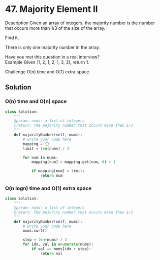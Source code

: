 # 47. Majority Element II


Description
Given an array of integers, the majority number is the number that occurs more than 1/3 of the size of the array.

Find it.

There is only one majority number in the array.

Have you met this question in a real interview?  
Example
Given [1, 2, 1, 2, 1, 3, 3], return 1.

Challenge
O(n) time and O(1) extra space.


## Solution

### O(n) time and O(n) space

```python
class Solution:
    """
    @param: nums: a list of integers
    @return: The majority number that occurs more than 1/3
    """
    def majorityNumber(self, nums):
        # write your code here
        mapping = {}
        limit = len(nums) / 3

        for num in nums:
            mapping[num] = mapping.get(num, 0) + 1

            if mapping[num] > limit:
                return num

```


### O(n logn) time and O(1) extra space

```python
class Solution:
    """
    @param: nums: a list of integers
    @return: The majority number that occurs more than 1/3
    """
    def majorityNumber(self, nums):
        # write your code here
        nums.sort()

        step = len(nums) / 3
        for idx, val in enumerate(nums):
            if val == nums[idx + step]:
                return val

```
